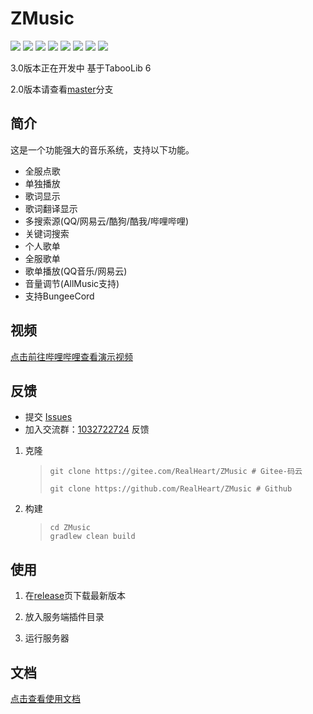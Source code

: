# ZMusic

![][java]
![][kotlin]
[![][license]](LICENSE)
![][release]
[![][downloads]](../../releases)
![][players]
![][servers]
![][tested-versions]

3.0版本正在开发中 基于TabooLib 6

2.0版本请查看[master](../../tree/master/)分支

## 简介

这是一个功能强大的音乐系统，支持以下功能。

* 全服点歌
* 单独播放
* 歌词显示
* 歌词翻译显示
* 多搜索源(QQ/网易云/酷狗/酷我/哔哩哔哩)
* 关键词搜索
* 个人歌单
* 全服歌单
* 歌单播放(QQ音乐/网易云)
* 音量调节(AllMusic支持)
* 支持BungeeCord

## 视频

[点击前往哔哩哔哩查看演示视频](https://www.bilibili.com/video/av92156922)

## 反馈

* 提交 [Issues](../../issues)
* 加入交流群：[1032722724](https://jq.qq.com/?_wv=1027&k=5oIs7cc) 反馈

1. 克隆

   > ```shell
   > git clone https://gitee.com/RealHeart/ZMusic # Gitee-码云
   > ```
   > ```shell
   > git clone https://github.com/RealHeart/ZMusic # Github
   > ```

2. 构建

   > ```shell
   > cd ZMusic
   > gradlew clean build
   > ```

## 使用

1. 在[release](../../releases)页下载最新版本

2. 放入服务端插件目录

3. 运行服务器

## 文档

[点击查看使用文档](https://zmusic.zhenxin.xyz/)


[java]: https://img.shields.io/badge/java-1.8-blue

[kotlin]: https://img.shields.io/badge/kotlin-1.5.30-blue

[license]: https://img.shields.io/github/license/RealHeart/ZMusic?color=blue

[players]: https://img.shields.io/bstats/players/7291

[servers]: https://img.shields.io/bstats/servers/7291

[tested-versions]: https://img.shields.io/spiget/tested-versions/83027

[release]: https://img.shields.io/github/v/release/RealHeart/ZMusic

[downloads]: https://img.shields.io/github/downloads/RealHeart/ZMusic/total?color=blue
